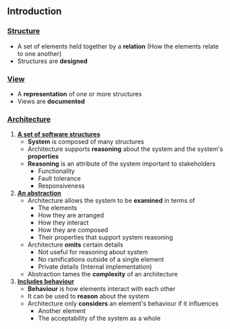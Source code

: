 ## Introduction

### [Structure](#)
- A set of elements held together by a **relation** (How the elements relate to one another)
- Structures are **designed**

### [View](#)
- A **representation** of one or more structures
- Views are **documented**

### [Architecture](#)
1. [**A set of software structures**](#)
   - **System** is composed of many structures
   - Architecture supports **reasoning** about the system and the system's **properties**
   - **Reasoning** is an attribute of the system important to stakeholders
      - Functionality
      - Fault tolerance
      - Responsiveness
2. [**An abstraction**](#)
   - Architecture allows the system to be **examined** in terms of
      - The elements
      - How they are arranged
      - How they interact
      - How they are composed
      - Their properties that support system reasoning
   - Architecture **omits** certain details
      - Not useful for reasoning about system
      - No ramifications outside of a single element
      - Private details (Internal implementation)
   - Abstraction tames the **complexity** of an architecture
3. [**Includes behaviour**](#)
   - **Behaviour** is how elements interact with each other
   - It can be used to **reason** about the system
   - Architecture only **considers** an element's behaviour if it influences
      - Another element
      - The acceptability of the system as a whole
